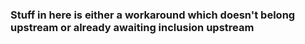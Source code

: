 ### Stuff in here is either a workaround which doesn't belong upstream or already awaiting inclusion upstream